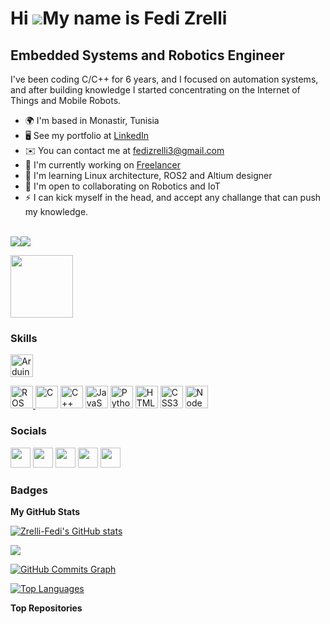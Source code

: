 Hi ![](https://user-images.githubusercontent.com/18350557/176309783-0785949b-9127-417c-8b55-ab5a4333674e.gif)My name is Fedi Zrelli
===================================================================================================================================

Embedded Systems and Robotics Engineer
--------------------------------------

I've been coding C/C++ for 6 years, and I focused on automation systems, and after building knowledge I started concentrating on the Internet of Things and Mobile Robots.

*   🌍  I'm based in Monastir, Tunisia
*   🖥️  See my portfolio at [LinkedIn](http://www.linkedin.com/in/zrelli-fedi/)
*   ✉️  You can contact me at [fedizrelli3@gmail.com](mailto:fedizrelli3@gmail.com)
*   🚀  I'm currently working on [Freelancer](http://www.upwork.com/freelancers/~018fe8205a1181fb2f)
*   🧠  I'm learning Linux architecture, ROS2 and Altium designer
*   🤝  I'm open to collaborating on Robotics and IoT
*   ⚡  I can kick myself in the head, and accept any challange that can push my knowledge.
</br>
<a href="https://www.twitter.com/ZrelliFedi" target="_blank" rel="noreferrer"><img
                  src="https://img.shields.io/twitter/follow/ZrelliFedi?logo=twitter&style=for-the-badge&color=0891b2&labelColor=1c1917"
                /></a><a href="https://www.github.com/Zrelli-Fedi" target="_blank" rel="noreferrer"><img
                  src="https://img.shields.io/github/followers/Zrelli-Fedi?logo=github&style=for-the-badge&color=0891b2&labelColor=1c1917" /></a>
<div id="header" align="center">
 <p align="left"> <img src="https://media.giphy.com/media/M9gbBd9nbDrOTu1Mqx/giphy.gif" width="100"/>
</div>

### Skills 
<p align="left">
<a href="https://www.arduino.cc/" target="_blank" rel="noreferrer"><img src="https://upload.wikimedia.org/wikipedia/commons/thumb/5/5b/Arduino_Logo_Registered.svg/640px-Arduino_Logo_Registered.svg.png" width="36" height="36" alt="Arduino" /> </a>
  
<a href="https://www.ros.org/" target="_blank" rel="noreferrer"><img src="https://upload.wikimedia.org/wikipedia/commons/thumb/1/15/Robot_Operating_System_logo.svg/1200px-Robot_Operating_System_logo.svg.png" width="36" height="36" alt="ROS" /> </a><a href="https://docs.microsoft.com/en-us/cpp/?view=msvc-170" target="_blank" rel="noreferrer"><img src="https://raw.githubusercontent.com/danielcranney/readme-generator/main/public/icons/skills/c-colored.svg" width="36" height="36" alt="C" /></a> <a href="https://docs.microsoft.com/en-us/cpp/?view=msvc-170" target="_blank" rel="noreferrer"><img src="https://raw.githubusercontent.com/danielcranney/readme-generator/main/public/icons/skills/cplusplus-colored.svg" width="36" height="36" alt="C++" /></a>
<a href="https://developer.mozilla.org/en-US/docs/Web/JavaScript" target="_blank" rel="noreferrer"><img src="https://raw.githubusercontent.com/danielcranney/readme-generator/main/public/icons/skills/javascript-colored.svg" width="36" height="36" alt="JavaScript" /></a>
<a href="https://www.python.org/" target="_blank" rel="noreferrer"><img src="https://raw.githubusercontent.com/danielcranney/readme-generator/main/public/icons/skills/python-colored.svg" width="36" height="36" alt="Python" /></a>
<a href="https://developer.mozilla.org/en-US/docs/Glossary/HTML5" target="_blank" rel="noreferrer"><img src="https://raw.githubusercontent.com/danielcranney/readme-generator/main/public/icons/skills/html5-colored.svg" width="36" height="36" alt="HTML5" /></a>
<a href="https://www.w3.org/TR/CSS/#css" target="_blank" rel="noreferrer"><img src="https://raw.githubusercontent.com/danielcranney/readme-generator/main/public/icons/skills/css3-colored.svg" width="36" height="36" alt="CSS3" /></a>
<a href="https://nodejs.org/en/" target="_blank" rel="noreferrer"><img src="https://raw.githubusercontent.com/danielcranney/readme-generator/main/public/icons/skills/nodejs-colored.svg" width="36" height="36" alt="NodeJS" /></a>
</p>
                    

### Socials
                  
<p align="left"> <a href="https://discord.com/users/zrelli-fedi" target="_blank" rel="noreferrer"><img src="https://raw.githubusercontent.com/danielcranney/readme-generator/main/public/icons/socials/discord.svg" width="32" height="32" /></a> <a href="https://www.github.com/Zrelli-Fedi" target="_blank" rel="noreferrer"><img src="https://raw.githubusercontent.com/danielcranney/readme-generator/main/public/icons/socials/github.svg" width="32" height="32" /></a> <a href="http://www.instagram.com/fedi_zrelli_officiel" target="_blank" rel="noreferrer"><img src="https://raw.githubusercontent.com/danielcranney/readme-generator/main/public/icons/socials/instagram.svg" width="32" height="32" /></a> <a href="https://www.linkedin.com/in/zrelli-fedi" target="_blank" rel="noreferrer"><img src="https://raw.githubusercontent.com/danielcranney/readme-generator/main/public/icons/socials/linkedin.svg" width="32" height="32" /></a> <a href="https://www.twitter.com/ZrelliFedi" target="_blank" rel="noreferrer"><img src="https://raw.githubusercontent.com/danielcranney/readme-generator/main/public/icons/socials/twitter.svg" width="32" height="32" /></a></p>

### Badges

<b>My GitHub Stats</b>

<a href="http://www.github.com/Zrelli-Fedi"><img src="https://github-readme-stats.vercel.app/api?username=Zrelli-Fedi&show_icons=true&hide=&count_private=true&title_color=0891b2&text_color=ffffff&icon_color=0891b2&bg_color=1c1917&hide_border=true&show_icons=true" alt="Zrelli-Fedi's GitHub stats" /></a>

<a href="http://www.github.com/Zrelli-Fedi"><img src="https://github-readme-streak-stats.herokuapp.com/?user=Zrelli-Fedi&stroke=ffffff&background=1c1917&ring=0891b2&fire=0891b2&currStreakNum=ffffff&currStreakLabel=0891b2&sideNums=ffffff&sideLabels=ffffff&dates=ffffff&hide_border=true" /></a>

<a href="http://www.github.com/Zrelli-Fedi"><img src="https://activity-graph.herokuapp.com/graph?username=Zrelli-Fedi&bg_color=1c1917&color=ffffff&line=0891b2&point=ffffff&area_color=1c1917&area=true&hide_border=true&custom_title=GitHub%20Commits%20Graph" alt="GitHub Commits Graph" /></a>

<a href="https://github.com/Zrelli-Fedi" align="left"><img src="https://github-readme-stats.vercel.app/api/top-langs/?username=Zrelli-Fedi&langs_count=10&title_color=0891b2&text_color=ffffff&icon_color=0891b2&bg_color=1c1917&hide_border=true&locale=en&custom_title=Top%20%Languages" alt="Top Languages" /></a>

<b>Top Repositories</b>

<div width="100%" align="center"></div><br /><br /><br /><br /><br /><br /><br />


